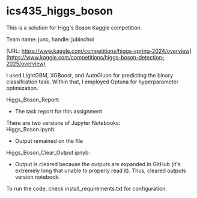 # ics435_higgs_boson

This is a solution for Higg's Boson Kaggle competition.

Team name: junc, handle: jubinchoi

[URL: https://www.kaggle.com/competitions/higgs-spring-2024/overview](https://www.kaggle.com/competitions/higgs-boson-detection-2025/overview)

I used LightGBM, XGBoost, and AutoGluon for predicting the binary classifcation task.
Within that, I employed Optuna for hyperparameter optimization. 

Higgs_Boson_Report:  
- The task report for this assignment  

There are two versions of Jupyter Notebooks:  
Higgs_Boson.ipynb: 
- Output remained on the file

Higgs_Boson_Clear_Output.ipnyb:
- Output is cleared because the outputs are expanded in GitHub (it's extremely long that unable to properly read it). Thus, cleared outputs version notebook.


To run the code, check install_requirements.txt for configuration.
